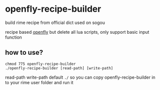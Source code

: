 # openfly-recipe-builder

build rime recipe from official dict used on sogou

recipe based [openfly](https://github.com/amorphobia/openfly) but delete all lua scripts, only support basic input function


## how to use?

```shell
chmod 775 openfly-recipe-builder
./openfly-recipe-builder [read-path] [write-path]
```

read-path write-path default `./` so you can copy openfly-recipe-builder in to your rime user folder and run it